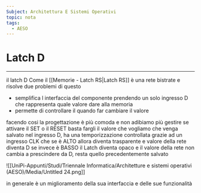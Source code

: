 ```yaml
---
Subject: Architettura E Sistemi Operativi
topic: nota
tags:
  - AESO
---
```


# Latch D
---
il latch D Come il [[Memorie - Latch RS|Latch RS]] è una rete bistrate e risolve due problemi di questo 

- semplifica l interfaccia del componente prendendo un solo ingresso D che rappresenta quale valore dare alla memoria
- permette di controllare il quando far cambiare il valore

facendo cosi la progettazione è più comoda e non adibiamo più gestire se attivare il SET o il RESET basta fargli il valore che vogliamo che venga salvato nel ingresso D, ha una temporizzazione controllata grazie ad un ingresso CLK che se è ALTO allora diventa trasparente  e valore della rete diventa D se invece è BASSO il Latch diventa opaco e il valore della rete non cambia  a prescindere da D, resta quello precedentemente salvato

![[UniPi-Appunti/Studi/Triennale Informatica/Architetture e sistemi operativi (AESO)/Media/Untitled 24.png]]

in generale è un miglioramento della sua interfaccia e delle sue funzionalità
